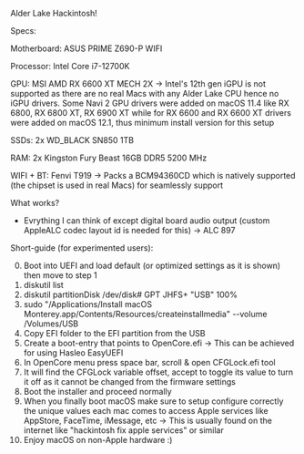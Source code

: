 Alder Lake Hackintosh!

Specs:

Motherboard: ASUS PRIME Z690-P WIFI

Processor: Intel Core i7-12700K

GPU: MSI AMD RX 6600 XT MECH 2X -> Intel's 12th gen iGPU is not supported as there are no real Macs with any Alder Lake CPU hence no iGPU drivers. Some Navi 2 GPU drivers were added on macOS 11.4 like RX 6800, RX 6800 XT, RX 6900 XT while for RX 6600 and RX 6600 XT drivers were added on macOS 12.1, thus minimum install version for this setup

SSDs: 2x WD_BLACK SN850 1TB

RAM: 2x Kingston Fury Beast 16GB DDR5 5200 MHz

WIFI + BT: Fenvi T919 -> Packs a BCM94360CD which is natively supported (the chipset is used in real Macs) for seamlessly support

What works?
- Evrything I can think of except digital board audio output (custom AppleALC codec layout id is needed for this) -> ALC 897

Short-guide (for experimented users):

0. Boot into UEFI and load default (or optimized settings as it is shown) then move to step 1
1. diskutil list
2. diskutil partitionDisk /dev/disk# GPT JHFS+ "USB" 100%
3. sudo "/Applications/Install macOS Monterey.app/Contents/Resources/createinstallmedia" --volume /Volumes/USB
4. Copy EFI folder to the EFI partition from the USB
5. Create a boot-entry that points to OpenCore.efi -> This can be achieved for using Hasleo EasyUEFI
6. In OpenCore menu press space bar, scroll & open CFGLock.efi tool
7. It will find the CFGLock variable offset, accept to toggle its value to turn it off as it cannot be changed from the firmware settings
8. Boot the installer and proceed normally
9. When you finally boot macOS make sure to setup configure correctly the unique values each mac comes to access Apple services like AppStore, FaceTime, iMessage, etc -> This is usually found on the internet like "hackintosh fix apple services" or similar
10. Enjoy macOS on non-Apple hardware :)
